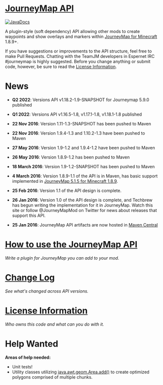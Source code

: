 [JourneyMap API](https://github.com/TeamJM/journeymap-api)
============================================================

[![JavaDocs](https://javadoc.io/badge2/info.journeymap/journeymap-api/javadoc.svg)](https://javadoc.io/doc/info.journeymap/journeymap-api) 

A plugin-style (soft dependency) API allowing other mods to create waypoints and show overlays and markers 
within [JourneyMap for Minecraft](http://journeymap.info) 1.8.9+.

If you have suggestions or improvements to the API structure, feel free to make Pull Requests. Chatting with the TeamJM
developers in Espernet IRC #journeymap is highly suggested.  Before you change anything or submit code, however, be sure
to read the [License Information](docs/license.md).

News
============================================================
* **Q2 2022**: Versions API v1.18.2-1.9-SNAPSHOT for Journeymap 5.9.0 published

* **Q1 2022**: Versions API v1.16.5-1.8, v1.17.1-1.8, v1.18.1-1.8 published 

* **22 Nov 2016**: Version 1.11-1.3-SNAPSHOT has been pushed to Maven

* **22 Nov 2016**: Version 1.9.4-1.3 and 1.10.2-1.3 have been pushed to Maven

* **27 May 2016**: Version 1.9-1.2 and 1.9.4-1.2 have been pushed to Maven

* **26 May 2016**: Version 1.8.9-1.2 has been pushed to Maven

* **18 March 2016**: Version 1.9-1.2-SNAPSHOT has been pushed to Maven

* **4 March 2016**: Version 1.8.9-1.1 of the API is in Maven, has basic support implemented in [JourneyMap 5.1.5 for Minecraft 1.8.9](http://minecraft.curseforge.com/projects/journeymap-32274/files/2285371).

* **25 Feb 2016**: Version 1.1 of the API design is complete.

* **26 Jan 2016**: Version 1.0 of the API design is complete, and Techbrew has begun writing the implementation for it in JourneyMap. Watch
this site or follow @JourneyMapMod on Twitter for news about releases that support this API.

* **25 Jan 2016**: JourneyMap API artifacts are now hosted in [Maven Central](http://search.maven.org/#search%7Cga%7C1%7Cjourneymap-api)


[How to use the JourneyMap API](docs/howto.md)
============================================================

*Write a plugin for JourneyMap you can add to your mod.*


[Change Log](docs/changelog.md)
============================================================

*See what's changed across API versions.*


[License Information](docs/license.md)
============================================================

*Who owns this code and what can you do with it.*


Help Wanted
============================================================

**Areas of help needed:**

* Unit tests!
* Utility classes utilizing [java.awt.geom.Area.add()](https://docs.oracle.com/javase/7/docs/api/java/awt/geom/Area.html) to 
create optimized polygons comprised of multiple chunks.
